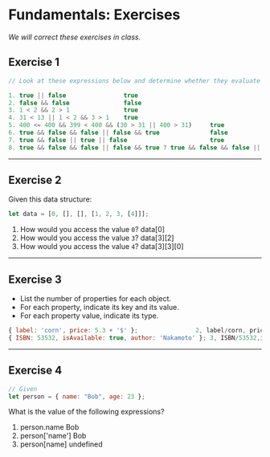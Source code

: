 # Fundamentals: Exercises

_We will correct these exercises in class._

## Exercise 1

```js
// Look at these expressions below and determine whether they evaluate to true or false

1. true || false                true
2. false && false               false
3. 1 < 2 && 2 > 1               true
4. 31 < 13 || 1 < 2 && 3 > 1    true    
5. 400 <= 400 && 399 < 400 && (30 > 31 || 400 > 31)     true
6. true && false && false || false && true              false
7. true && false || true || false                       true
8. true && false && false || false && true ? true && false && false || false && true : 1 < 2 && 2 > 1       true
```

---

## Exercise 2

Given this data structure:

```js
let data = [0, [], [], [1, 2, 3, [4]]];
```

1. How would you access the value `0`?          data[0]
2. How would you access the value `3`?          data[3][2]
3. How would you access the value `4`?          data[3][3][0]

---

## Exercise 3

- List the number of properties for each object.
- For each property, indicate its key and its value.
- For each property value, indicate its type.

```js
{ label: 'corn', price: 5.3 + '$' };                2, label/corn, price/5.3$
{ ISBN: 53532, isAvailable: true, author: 'Nakamoto' }; 3, ISBN/53532,isAvailable/true, author/Nakamoto
```

---

## Exercise 4

```js
// Given
let person = { name: "Bob", age: 23 };
```

What is the value of the following expressions?

1. person.name         Bob     
2. person['name']      Bob  
3. person[name]        undefined
